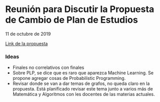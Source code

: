# Reunión para Discutir la Propuesta de Cambio de Plan de Estudios
11 de octubre de 2019

[Link de la propuesta](https://drive.google.com/file/d/1N9ULH5wbJWTryAxDkPd3w3c_KQwRqWGZ/view)

### Ideas

- Finales no correlativos con finales
- Sobre PLP, se dice que es raro que aparezca Machine Learning. Se propone agregar cosas de Probabilistic Programming.
- Revisar donde se van a dar temas de grafos, no queda claro en la propuesta. Está planificado revisar este tema junto a varios más de Matemática y Algoritmos con les docentes de las materias actuales.

